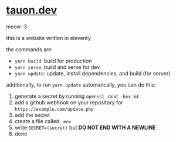 # [tauon.dev](https://tauon.dev)

meow :3

this is a website written in eleventy

the commands are:
- `yarn build`: build for production
- `yarn serve`: build and serve for dev
- `yarn update`: update, install dependencies, and build (for server)

additionally, to run `yarn update` automatically, you can do this:
1. generate a secret by running `openssl rand -hex 64`
2. add a github webhook on your repository for `https://example.com/update.php`
3. add the secret
4. create a file called `.env`
5. write `SECRET=(secret)` but **DO NOT END WITH A NEWLINE**
6. done